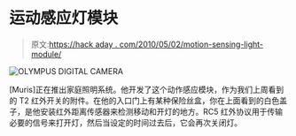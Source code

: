 # 运动感应灯模块

> 原文:[https://hack aday . com/2010/05/02/motion-sensing-light-module/](https://hackaday.com/2010/05/02/motion-sensing-light-module/)

![](../Images/b5d6f738643b271e15d9d433da74c7b8.png "OLYMPUS DIGITAL CAMERA")

[Muris]正在推出家庭照明系统。他开发了这个动作感应模块，作为我们上周看到的 T2 红外开关的附件。在他的入口门上有某种保险丝盒，你在上面看到的白色盖子，是他安装红外距离传感器来检测移动和开灯的地方。RC5 红外协议用于传输必要的信号来打开灯，然后当设定的时间过去后，它会再次关闭灯。